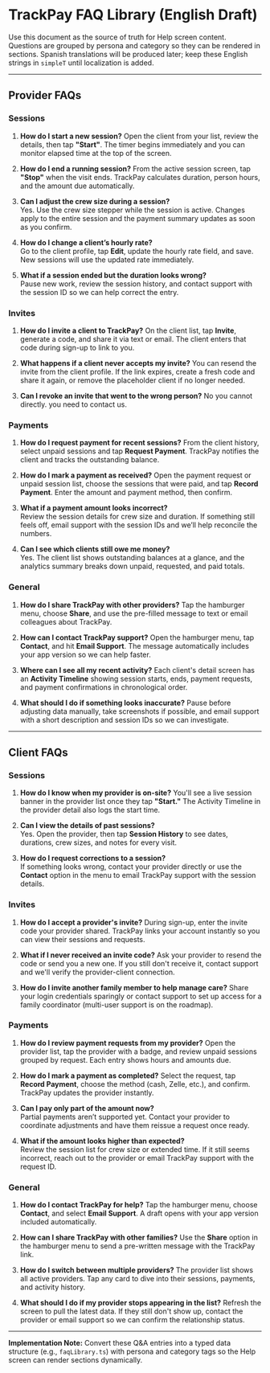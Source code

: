# TrackPay FAQ Library (English Draft)

Use this document as the source of truth for Help screen content. Questions are grouped by persona and category so they can be rendered in sections. Spanish translations will be produced later; keep these English strings in `simpleT` until localization is added.

---

## Provider FAQs

### Sessions
1. **How do I start a new session?**
   Open the client from your list, review the details, then tap **"Start"**. The timer begins immediately and you can monitor elapsed time at the top of the screen.

2. **How do I end a running session?**
   From the active session screen, tap **"Stop"** when the visit ends. TrackPay calculates duration, person hours, and the amount due automatically.

3. **Can I adjust the crew size during a session?**  
   Yes. Use the crew size stepper while the session is active. Changes apply to the entire session and the payment summary updates as soon as you confirm.

4. **How do I change a client’s hourly rate?**  
   Go to the client profile, tap **Edit**, update the hourly rate field, and save. New sessions will use the updated rate immediately.

5. **What if a session ended but the duration looks wrong?**  
   Pause new work, review the session history, and contact support with the session ID so we can help correct the entry.

### Invites
1. **How do I invite a client to TrackPay?**
   On the client list, tap **Invite**, generate a code, and share it via text or email. The client enters that code during sign-up to link to you.

2. **What happens if a client never accepts my invite?**
   You can resend the invite from the client profile. If the link expires, create a fresh code and share it again, or remove the placeholder client if no longer needed.

3. **Can I revoke an invite that went to the wrong person?**
   No you cannot directly. you need to contact us.

### Payments
1. **How do I request payment for recent sessions?**
   From the client history, select unpaid sessions and tap **Request Payment**. TrackPay notifies the client and tracks the outstanding balance.

2. **How do I mark a payment as received?**
   Open the payment request or unpaid session list, choose the sessions that were paid, and tap **Record Payment**. Enter the amount and payment method, then confirm.

3. **What if a payment amount looks incorrect?**  
   Review the session details for crew size and duration. If something still feels off, email support with the session IDs and we’ll help reconcile the numbers.

4. **Can I see which clients still owe me money?**  
   Yes. The client list shows outstanding balances at a glance, and the analytics summary breaks down unpaid, requested, and paid totals.

### General
1. **How do I share TrackPay with other providers?**
   Tap the hamburger menu, choose **Share**, and use the pre-filled message to text or email colleagues about TrackPay.

2. **How can I contact TrackPay support?**
   Open the hamburger menu, tap **Contact**, and hit **Email Support**. The message automatically includes your app version so we can help faster.

3. **Where can I see all my recent activity?**
   Each client's detail screen has an **Activity Timeline** showing session starts, ends, payment requests, and payment confirmations in chronological order.

4. **What should I do if something looks inaccurate?**
   Pause before adjusting data manually, take screenshots if possible, and email support with a short description and session IDs so we can investigate.

---

## Client FAQs

### Sessions
1. **How do I know when my provider is on-site?**
   You'll see a live session banner in the provider list once they tap **"Start."** The Activity Timeline in the provider detail also logs the start time.

2. **Can I view the details of past sessions?**  
   Yes. Open the provider, then tap **Session History** to see dates, durations, crew sizes, and notes for every visit.

3. **How do I request corrections to a session?**  
   If something looks wrong, contact your provider directly or use the **Contact** option in the menu to email TrackPay support with the session details.

### Invites
1. **How do I accept a provider's invite?**
   During sign-up, enter the invite code your provider shared. TrackPay links your account instantly so you can view their sessions and requests.

2. **What if I never received an invite code?**
   Ask your provider to resend the code or send you a new one. If you still don't receive it, contact support and we'll verify the provider-client connection.

3. **How do I invite another family member to help manage care?**
   Share your login credentials sparingly or contact support to set up access for a family coordinator (multi-user support is on the roadmap).

### Payments
1. **How do I review payment requests from my provider?**
   Open the provider list, tap the provider with a badge, and review unpaid sessions grouped by request. Each entry shows hours and amounts due.

2. **How do I mark a payment as completed?**
   Select the request, tap **Record Payment**, choose the method (cash, Zelle, etc.), and confirm. TrackPay updates the provider instantly.

3. **Can I pay only part of the amount now?**  
   Partial payments aren’t supported yet. Contact your provider to coordinate adjustments and have them reissue a request once ready.

4. **What if the amount looks higher than expected?**  
   Review the session list for crew size or extended time. If it still seems incorrect, reach out to the provider or email TrackPay support with the request ID.

### General
1. **How do I contact TrackPay for help?**
   Tap the hamburger menu, choose **Contact**, and select **Email Support**. A draft opens with your app version included automatically.

2. **How can I share TrackPay with other families?**
   Use the **Share** option in the hamburger menu to send a pre-written message with the TrackPay link.

3. **How do I switch between multiple providers?**
   The provider list shows all active providers. Tap any card to dive into their sessions, payments, and activity history.

4. **What should I do if my provider stops appearing in the list?**
   Refresh the screen to pull the latest data. If they still don't show up, contact the provider or email support so we can confirm the relationship status.

---

**Implementation Note:** Convert these Q&A entries into a typed data structure (e.g., `faqLibrary.ts`) with persona and category tags so the Help screen can render sections dynamically.

